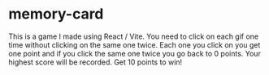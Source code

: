# memory-card

This is a game I made using React / Vite. You need to click on each gif one time without clicking on the same one twice. Each one you click on you get one point and if you click the same one twice you go back to 0 points. Your highest score will be recorded. Get 10 points to win!
